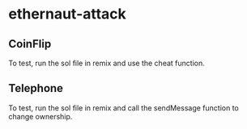 # ethernaut-attack

## CoinFlip
To test, run the sol file in remix and use the cheat function.

## Telephone
To test, run the sol file in remix and call the sendMessage function to change ownership.
